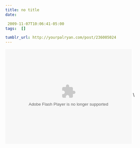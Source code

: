 ```yaml
---
title: no title
date:

 2009-11-07T10:06:41-05:00 
tags:  []

tumblr_url: http://yourpalryan.com/post/236005024
---
```

<object classid="clsid:d27cdb6e-ae6d-11cf-96b8-444553540000" codebase="http://download.macromedia.com/pub/shockwave/cabs/flash/swflash.cab#version=9,0,115,0" width="400" height="300" id="qikPlayer" align="middle">
<param name="allowScriptAccess" value="sameDomain"></param><param name="allowFullScreen" value="true"></param><param name="movie" value="http://qik.com/swfs/qikPlayer4.swf"></param><param name="quality" value="high"></param><param name="bgcolor" value="#333333"></param><param name="FlashVars" value="rssURL=http://qik.com/video/a2bfbdd3d1174fc08d8fa13d7be75690.rss&amp;autoPlay=false"></param>
<embed src="http://qik.com/swfs/qikPlayer4.swf" quality="high" bgcolor="#333333" width="400" height="300" name="qikPlayer" align="middle" allowscriptaccess="sameDomain" allowfullscreen="true" type="application/x-shockwave-flash" pluginspage="http://www.macromedia.com/go/getflashplayer" flashvars="rssURL=http://qik.com/video/a2bfbdd3d1174fc08d8fa13d7be75690.rss&amp;autoPlay=false">
</embed>
</object>
\
